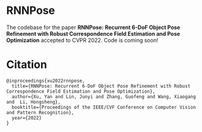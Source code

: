 # RNNPose
The codebase for the paper **RNNPose: Recurrent 6-DoF Object Pose Refinement with Robust Correspondence Field Estimation and Pose Optimization** accepted to CVPR 2022. Code is coming soon!  


# Citation
```
@inproceedings{xu2022rnnpose,
  title={RNNPose: Recurrent 6-DoF Object Pose Refinement with Robust Correspondence Field Estimation and Pose Optimization},
  author={Xu, Yan and Lin, Junyi and Zhang, Guofeng and Wang, Xiaogang and  Li, Hongsheng},
  booktitle={Proceedings of the IEEE/CVF Conference on Computer Vision and Pattern Recognition},
  year={2022}
}
```






